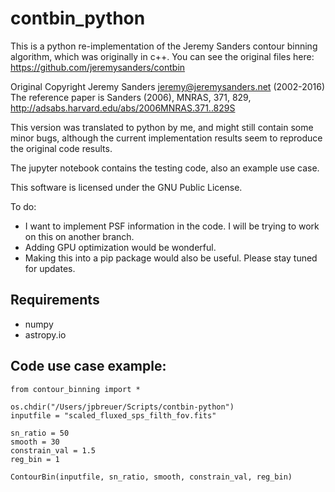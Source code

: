 # contbin_python

This is a python re-implementation of the Jeremy Sanders contour binning algorithm, which was originally in c++.
You can see the original files here: https://github.com/jeremysanders/contbin

Original Copyright Jeremy Sanders <jeremy@jeremysanders.net> (2002-2016)
The reference paper is Sanders (2006), MNRAS, 371, 829,
http://adsabs.harvard.edu/abs/2006MNRAS.371..829S

This version was translated to python by me, and might still contain some minor bugs, although the current implementation results seem to reproduce the original code results.

The jupyter notebook contains the testing code, also an example use case.

This software is licensed under the GNU Public License.

To do:
- I want to implement PSF information in the code. I will be trying to work on this on another branch.
- Adding GPU optimization would be wonderful.
- Making this into a pip package would also be useful. Please stay tuned for updates.

## Requirements 
- numpy
- astropy.io

## Code use case example:
```
from contour_binning import *

os.chdir("/Users/jpbreuer/Scripts/contbin-python")
inputfile = "scaled_fluxed_sps_filth_fov.fits"

sn_ratio = 50
smooth = 30
constrain_val = 1.5
reg_bin = 1

ContourBin(inputfile, sn_ratio, smooth, constrain_val, reg_bin)
```
